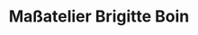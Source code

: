---
title: "Maßatelier Brigitte Boin"
url: /regensburg/massatelier-brigitte-boin/
shop: Schneiderei
---